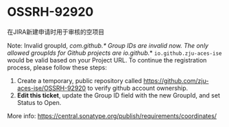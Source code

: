 # OSSRH-92920
在JIRA新建申请时用于审核的空项目

Note:
Invalid groupId, *com.github.\* Group IDs are invalid now. The only allowed groupIds for Github projects are io.github.**
`io.github.zju-aces-ise` would be valid based on your Project URL.
To continue the registration process, please follow these steps:

1. Create a temporary, public repository called https://github.com/zju-aces-ise/OSSRH-92920 to verify github account ownership.
2. **Edit this ticket**, update the Group ID field with the new GroupId, and set Status to Open.

More info: https://central.sonatype.org/publish/requirements/coordinates/

